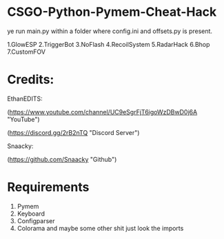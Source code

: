 # CSGO-Python-Pymem-Cheat-Hack

ye run main.py within a folder where config.ini and offsets.py is present.

1.GlowESP
2.TriggerBot
3.NoFlash
4.RecoilSystem
5.RadarHack
6.Bhop
7.CustomFOV

# Credits:
EthanEDITS:

(https://www.youtube.com/channel/UC9eSgrFjT6igoWzDBwD0j6A "YouTube")

(https://discord.gg/2rB2nTQ "Discord Server")

Snaacky:

(https://github.com/Snaacky "Github")

# Requirements
1. Pymem
2. Keyboard
3. Configparser
4. Colorama
and maybe some other shit just look the imports
